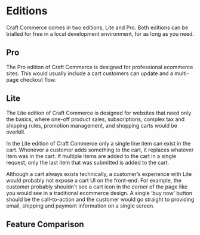 # Editions

Craft Commerce comes in two editions, Lite and Pro. Both editions can be trialled for free in a local development environment, for as long as you need.

## Pro

The Pro edition of Craft Commerce is designed for professional ecommerce sites. This would usually include a cart customers can update and a multi-page checkout flow.

## Lite

The Lite edition of Craft Commerce is designed for websites that need only the basics, where one-off product sales, subscriptions, complex tax and shipping rules, promotion management, and shopping carts would be overkill.

In the Lite edition of Craft Commerce only a single line item can exist in the cart. Whenever a customer adds something to the cart, it replaces whatever item was in the cart. If multiple items are added to the cart in a single request, only the last item that was submitted is added to the cart.

Although a cart always exists technically, a customer’s experience with Lite would probably not expose a cart UI on the front-end. For example, the customer probably shouldn't see a cart icon in the corner of the page like you would see in a traditional ecommerce design. A single ‘buy now’ button should be the call-to-action and the customer would go straight to providing email, shipping and payment information on a single screen.

## Feature Comparison

<EditionComparison />
